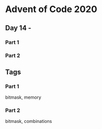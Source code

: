 # Advent of Code 2020
## Day 14 -

### Part 1

### Part 2


## Tags

### Part 1

bitmask, memory

### Part 2

bitmask, combinations

